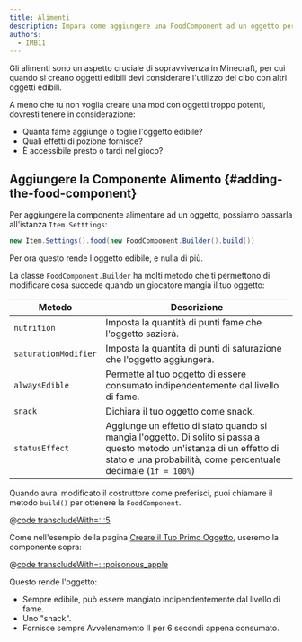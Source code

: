 ```yaml
---
title: Alimenti
description: Impara come aggiungere una FoodComponent ad un oggetto per renderlo edibile, e come configurarlo.
authors:
  - IMB11
---
```


Gli alimenti sono un aspetto cruciale di sopravvivenza in Minecraft, per cui quando si creano oggetti edibili devi considerare l'utilizzo del cibo con altri oggetti edibili.

A meno che tu non voglia creare una mod con oggetti troppo potenti, dovresti tenere in considerazione:

- Quanta fame aggiunge o toglie l'oggetto edibile?
- Quali effetti di pozione fornisce?
- È accessibile presto o tardi nel gioco?

## Aggiungere la Componente Alimento {#adding-the-food-component}

Per aggiungere la componente alimentare ad un oggetto, possiamo passarla all'istanza `Item.Setttings`:

```java
new Item.Settings().food(new FoodComponent.Builder().build())
```

Per ora questo rende l'oggetto edibile, e nulla di più.

La classe `FoodComponent.Builder` ha molti metodo che ti permettono di modificare cosa succede quando un giocatore mangia il tuo oggetto:

| Metodo               | Descrizione                                                                                                                                                                                                                 |
| -------------------- | --------------------------------------------------------------------------------------------------------------------------------------------------------------------------------------------------------------------------- |
| `nutrition`          | Imposta la quantità di punti fame che l'oggetto sazierà.                                                                                                                                                    |
| `saturationModifier` | Imposta la quantita di punti di saturazione che l'oggetto aggiungerà.                                                                                                                                       |
| `alwaysEdible`       | Permette al tuo oggetto di essere consumato indipendentemente dal livello di fame.                                                                                                                          |
| `snack`              | Dichiara il tuo oggetto come snack.                                                                                                                                                                         |
| `statusEffect`       | Aggiunge un effetto di stato quando si mangia l'oggetto. Di solito si passa a questo metodo un'istanza di un effetto di stato e una probabilità, come percentuale decimale (`1f = 100%`) |

Quando avrai modificato il costruttore come preferisci, puoi chiamare il metodo `build()` per ottenere la `FoodComponent`.

@[code transcludeWith=:::5](@/reference/1.21/src/main/java/com/example/docs/item/ModItems.java)

Come nell'esempio della pagina [Creare il Tuo Primo Oggetto](./first-item), useremo la componente sopra:

@[code transcludeWith=:::poisonous_apple](@/reference/1.21/src/main/java/com/example/docs/item/ModItems.java)

Questo rende l'oggetto:

- Sempre edibile, può essere mangiato indipendentemente dal livello di fame.
- Uno "snack".
- Fornisce sempre Avvelenamento II per 6 secondi appena consumato.

<VideoPlayer src="/assets/develop/items/food_0.webm" title="Eating the Suspicious Substance" />

